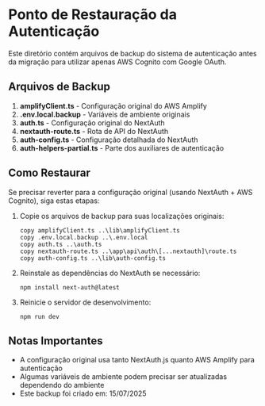 # Ponto de Restauração da Autenticação

Este diretório contém arquivos de backup do sistema de autenticação antes da migração para utilizar apenas AWS Cognito com Google OAuth.

## Arquivos de Backup

1. **amplifyClient.ts** - Configuração original do AWS Amplify
2. **.env.local.backup** - Variáveis de ambiente originais
3. **auth.ts** - Configuração original do NextAuth
4. **nextauth-route.ts** - Rota de API do NextAuth
5. **auth-config.ts** - Configuração detalhada do NextAuth
6. **auth-helpers-partial.ts** - Parte dos auxiliares de autenticação

## Como Restaurar

Se precisar reverter para a configuração original (usando NextAuth + AWS Cognito), siga estas etapas:

1. Copie os arquivos de backup para suas localizações originais:
   ```
   copy amplifyClient.ts ..\lib\amplifyClient.ts
   copy .env.local.backup ..\.env.local
   copy auth.ts ..\auth.ts
   copy nextauth-route.ts ..\app\api\auth\[...nextauth]\route.ts
   copy auth-config.ts ..\lib\auth-config.ts
   ```

2. Reinstale as dependências do NextAuth se necessário:
   ```
   npm install next-auth@latest
   ```

3. Reinicie o servidor de desenvolvimento:
   ```
   npm run dev
   ```

## Notas Importantes

- A configuração original usa tanto NextAuth.js quanto AWS Amplify para autenticação
- Algumas variáveis de ambiente podem precisar ser atualizadas dependendo do ambiente
- Este backup foi criado em: 15/07/2025
